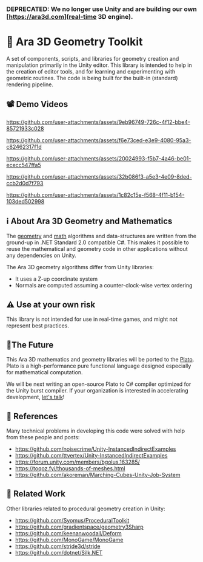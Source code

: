 ### DEPRECATED: We no longer use Unity and are building our own [https://ara3d.com](real-time 3D engine).

# 📐 Ara 3D Geometry Toolkit

A set of components, scripts, and libraries for geometry creation and manipulation primarily in the Unity editor. 
This library is intended to help in the creation of editor tools, and for learning and experimenting 
with geometric routines. The code is being built for the built-in (standard) rendering pipeline.  

## 📽️ Demo Videos 

https://github.com/user-attachments/assets/9eb96749-726c-4f12-bbe4-85721933c028

https://github.com/user-attachments/assets/f6e73ced-e3e9-4080-95a3-c82462317f1d

https://github.com/user-attachments/assets/20024993-f5b7-4a46-be01-ececc547ffa5

https://github.com/user-attachments/assets/32b086f3-a5e3-4e09-8ded-ccb2d0d7f793

https://github.com/user-attachments/assets/1c82c15e-f568-4f11-b154-103ded502998

## ℹ️ About Ara 3D Geometry and Mathematics

The [geometry](https://github.com/ara3d/geometry) and [math](https://github.com/ara3d/mathematics) algorithms and data-structures 
are written from the ground-up in .NET Standard 2.0 compatible C#.
This makes it possible to reuse the mathematical and geometry code in other applications without any dependencies on Unity. 

The Ara 3D geometry algorithms differ from Unity libraries:

* It uses a Z-up coordinate system
* Normals are computed assuming a counter-clock-wise vertex ordering

## ⚠️ Use at your own risk

This library is not intended for use in real-time games, and might not represent best practices.  

## 🔭The Future

This Ara 3D mathematics and geometry libraries will be ported to the [Plato](https://github.com/cdiggins/plato). 
Plato is a high-performance pure functional language designed especially for mathematical computation.

We will be next writing an open-source Plato to C# compiler optimized for the Unity burst compiler. 
If your organization is interested in accelerating development, [let's talk](mailto:cdiggins@gmail.com)!

## 🌱 References

Many technical problems in developing this code were solved with help from these people and posts:

* https://github.com/noisecrime/Unity-InstancedIndirectExamples 
* https://github.com/ttvertex/Unity-InstancedIndirectExamples
* https://forum.unity.com/members/bgolus.163285/ 
* https://toqoz.fyi/thousands-of-meshes.html
* https://github.com/akoreman/Marching-Cubes-Unity-Job-System


## 🔎 Related Work

Other libraries related to procedural geometry creation in Unity:

* https://github.com/Syomus/ProceduralToolkit
* https://github.com/gradientspace/geometry3Sharp
* https://github.com/keenanwoodall/Deform
* https://github.com/MonoGame/MonoGame
* https://github.com/stride3d/stride
* https://github.com/dotnet/Silk.NET 
